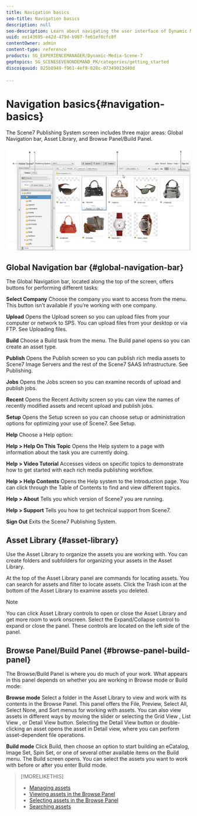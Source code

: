 ```yaml
---
title: Navigation basics
seo-title: Navigation basics
description: null
seo-description: Learn about navigating the user interface of Dynamic Media Classic.
uuid: ee143695-e42d-479d-b907-fe61ef6cfc0f
contentOwner: admin
content-type: reference
products: SG_EXPERIENCEMANAGER/Dynamic-Media-Scene-7
geptopics: SG_SCENESEVENONDEMAND_PK/categories/getting_started
discoiquuid: 825b8949-f961-4ef9-828c-07349013d40d

---
```


# Navigation basics{#navigation-basics}

The Scene7 Publishing System screen includes three major areas: Global Navigation bar, Asset Library, and Browse Panel/Build Panel.

![Navigation basics](/help/assets/gs_navigation_basics_popup_popup.png) 

## Global Navigation bar {#global-navigation-bar}

The Global Navigation bar, located along the top of the screen, offers buttons for performing different tasks:

**Select Company** Choose the company you want to access from the menu. This button isn’t available if you’re working with one company.

**Upload** Opens the Upload screen so you can upload files from your computer or network to SPS. You can upload files from your desktop or via FTP. See Uploading files.

**Build** Choose a Build task from the menu. The Build panel opens so you can create an asset type.

**Publish** Opens the Publish screen so you can publish rich media assets to Scene7 Image Servers and the rest of the Scene7 SAAS Infrastructure. See Publishing.

**Jobs** Opens the Jobs screen so you can examine records of upload and publish jobs.

**Recent** Opens the Recent Activity screen so you can view the names of recently modified assets and recent upload and publish jobs.

**Setup** Opens the Setup screen so you can choose setup or administration options for optimizing your use of Scene7. See Setup.

**Help** Choose a Help option:

**Help &gt; Help&#xA;On This Topic** Opens the Help system to a page with information about the task you are currently doing.

**Help &gt; Video Tutorial** Accesses videos on specific topics to demonstrate how to get started with each rich media publishing workflow.

**Help &gt; Help Contents** Opens the Help system to the Introduction page. You can click through the Table of Contents to find and view different topics.

**Help &gt; About** Tells you which version of Scene7 you are running.

**Help &gt; Support** Tells you how to get technical support from Scene7.

**Sign Out** Exits the Scene7 Publishing System.

## Asset Library {#asset-library}

Use the Asset Library to organize the assets you are working with. You can create folders and subfolders for organizing your assets in the Asset Library.

At the top of the Asset Library panel are commands for locating assets. You can search for assets and filter to locate assets. Click the Trash icon at the bottom of the Asset Library to examine assets you deleted.

>[!NOTE]
>
>You can click Asset Library controls to open or close the Asset Library and get more room to work onscreen. Select the Expand/Collapse control to expand or close the panel. These controls are located on the left side of the panel.

## Browse Panel/Build Panel {#browse-panel-build-panel}

The Browse/Build Panel is where you do much of your work. What appears in this panel depends on whether you are working in Browse mode or Build mode:

**Browse mode** Select a folder in the Asset Library to view and work with its contents in the Browse Panel. This panel offers the File, Preview, Select All, Select None, and Sort menus for working with assets. You can also view assets in different ways by moving the slider or selecting the Grid View , List View , or Detail View button. Selecting the Detail View button or double-clicking an asset opens the asset in Detail view, where you can perform asset-dependent file operations.

**Build mode** Click Build, then choose an option to start building an eCatalog, Image Set, Spin Set, or one of several other available items on the Build menu. The Build screen opens. You can select the assets you want to work with before or after you enter Build mode.

>[!MORELIKETHIS]
>
>* [Managing assets](about-managing-assets.md)
>* [Viewing assets in the Browse Panel](viewing-assets-browse-panel.md#viewing_assets_in_the_browse_panel)
>* [Selecting assets in the Browse Panel](selecting-assets-browse-panel.md#selecting_assets_in_the_browse_panel)
>* [Searching assets](searching-assets.md#searching_assets)
